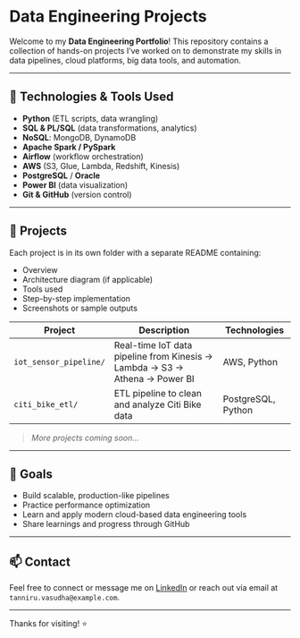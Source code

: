 # Data Engineering Projects

Welcome to my **Data Engineering Portfolio**! This repository contains a collection of hands-on projects I’ve worked on to demonstrate my skills in data pipelines, cloud platforms, big data tools, and automation.

---

## 🔧 Technologies & Tools Used

- **Python** (ETL scripts, data wrangling)
- **SQL & PL/SQL** (data transformations, analytics)
- **NoSQL**: MongoDB, DynamoDB
- **Apache Spark / PySpark**
- **Airflow** (workflow orchestration)
- **AWS** (S3, Glue, Lambda, Redshift, Kinesis)
- **PostgreSQL** / **Oracle**
- **Power BI** (data visualization)
- **Git & GitHub** (version control)

---

## 📁 Projects

Each project is in its own folder with a separate README containing:
- Overview
- Architecture diagram (if applicable)
- Tools used
- Step-by-step implementation
- Screenshots or sample outputs

| Project | Description | Technologies |
|--------|-------------|--------------|
| `iot_sensor_pipeline/` | Real-time IoT data pipeline from Kinesis → Lambda → S3 → Athena → Power BI | AWS, Python |
| `citi_bike_etl/` | ETL pipeline to clean and analyze Citi Bike data | PostgreSQL, Python |

> *More projects coming soon...*

---

## 📌 Goals

- Build scalable, production-like pipelines
- Practice performance optimization
- Learn and apply modern cloud-based data engineering tools
- Share learnings and progress through GitHub

---

## 📫 Contact

Feel free to connect or message me on [LinkedIn](https://www.linkedin.com/in/vasudha-tanniru) or reach out via email at `tanniru.vasudha@example.com`.

---

Thanks for visiting! ⭐
